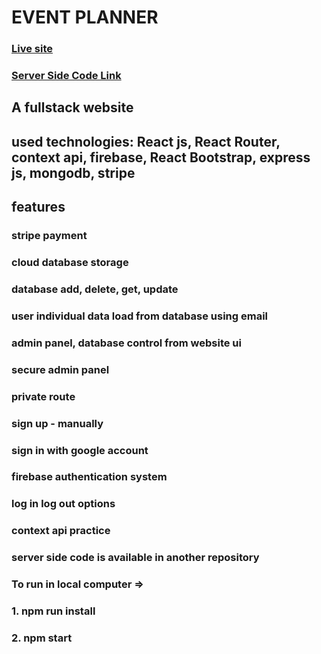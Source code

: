 # EVENT PLANNER
### [Live site](https://event-planner-83916.web.app)
### [Server Side Code Link](https://github.com/asrezoun/event-planner-server)

## A fullstack website

## used technologies: React js, React Router, context api, firebase, React Bootstrap, express js, mongodb, stripe 

## features

### stripe payment
### cloud database storage
### database add, delete, get, update
### user individual data load from database using email
### admin panel, database control from website ui
### secure admin panel
### private route
### sign up - manually 
### sign in with google account
### firebase authentication system
### log in log out options
### context api practice

### server side code is available in another repository
### To run in local computer => 
### 1. npm run install
### 2. npm start